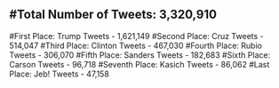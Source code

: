 #Total Number of Tweets: 3,320,910 
---
#First Place: Trump Tweets - 1,621,149
#Second Place: Cruz Tweets - 514,047
#Third Place: Clinton Tweets - 467,030
#Fourth Place: Rubio Tweets - 306,070
#Fifth Place: Sanders Tweets - 182,683
#Sixth Place: Carson Tweets - 96,718
#Seventh Place: Kasich Tweets - 86,062
#Last Place: Jeb! Tweets - 47,158
